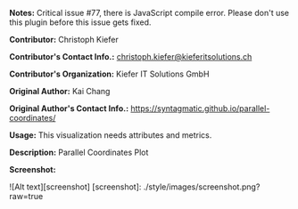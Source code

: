 **Notes:** Critical issue #77, there is JavaScript compile error. Please don't use this plugin before this issue gets fixed.

**Contributor:** Christoph Kiefer

**Contributor's Contact Info.:** <christoph.kiefer@kieferitsolutions.ch>

**Contributor's Organization:** Kiefer IT Solutions GmbH

**Original Author:** Kai Chang

**Original Author's Contact Info.:** https://syntagmatic.github.io/parallel-coordinates/

**Usage:** This visualization needs attributes and metrics.

**Description:** Parallel Coordinates Plot

**Screenshot:**

![Alt text][screenshot]
[screenshot]: ./style/images/screenshot.png?raw=true

